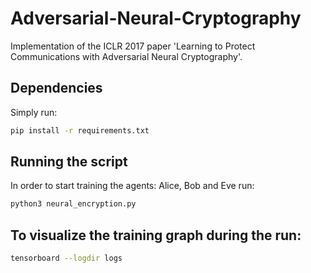# Adversarial-Neural-Cryptography
Implementation of the ICLR 2017 paper 'Learning to Protect Communications
with Adversarial Neural Cryptography'.

## Dependencies
Simply run:
```bash
pip install -r requirements.txt
```

## Running the script
In order to start training the agents: Alice, Bob and Eve run:
```bash
python3 neural_encryption.py
```

## To visualize the training graph during the run:
```bash
tensorboard --logdir logs
```
